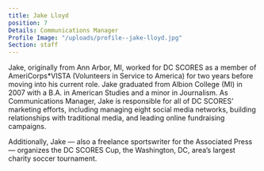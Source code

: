 ```yaml
---
title: Jake Lloyd
position: 7
Details: Communications Manager
Profile Image: "/uploads/profile--jake-lloyd.jpg"
Section: staff
---
```


Jake, originally from Ann Arbor, MI, worked for DC SCORES as a member of AmeriCorps*VISTA (Volunteers in Service to America) for two years before moving into his current role. Jake graduated from Albion College (MI) in 2007 with a B.A. in American Studies and a minor in Journalism. As Communications Manager, Jake is responsible for all of DC SCORES’ marketing efforts, including managing eight social media networks, building relationships with traditional media, and leading online fundraising campaigns.

Additionally, Jake — also a freelance sportswriter for the Associated Press — organizes the DC SCORES Cup, the Washington, DC, area’s largest charity soccer tournament.
